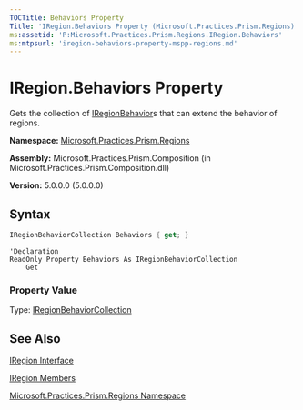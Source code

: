 ```yaml
---
TOCTitle: Behaviors Property
Title: 'IRegion.Behaviors Property (Microsoft.Practices.Prism.Regions)'
ms:assetid: 'P:Microsoft.Practices.Prism.Regions.IRegion.Behaviors'
ms:mtpsurl: 'iregion-behaviors-property-mspp-regions.md'
---
```


# IRegion.Behaviors Property

Gets the collection of [IRegionBehavior](/patterns-practices/reference/iregionbehavior-interface-mspp-regions)s that can extend the behavior of regions.

**Namespace:** [Microsoft.Practices.Prism.Regions](/patterns-practices/reference/mspp-regions-namespace)

**Assembly:** Microsoft.Practices.Prism.Composition (in Microsoft.Practices.Prism.Composition.dll)

**Version:** 5.0.0.0 (5.0.0.0)

## Syntax

```C#
IRegionBehaviorCollection Behaviors { get; }
```

```VB
'Declaration
ReadOnly Property Behaviors As IRegionBehaviorCollection
	Get
```

### Property Value

Type: [IRegionBehaviorCollection](/patterns-practices/reference/iregionbehaviorcollection-interface-mspp-regions)

## See Also

[IRegion Interface](/patterns-practices/reference/iregion-interface-mspp-regions)

[IRegion Members](/patterns-practices/reference/iregion-members-mspp-regions)

[Microsoft.Practices.Prism.Regions Namespace](/patterns-practices/reference/mspp-regions-namespace)